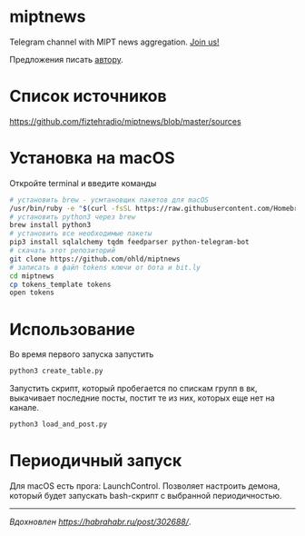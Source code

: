 # miptnews
Telegram channel with MIPT news aggregation. [Join us!](https://t.me/miptnews)

Предложения писать [автору](https://t.me/okhlopkov).

# Список источников

https://github.com/fiztehradio/miptnews/blob/master/sources

# Установка на macOS
 
Откройте terminal и введите команды 

```bash
# установить brew - усмтановщик пакетов для macOS
/usr/bin/ruby -e "$(curl -fsSL https://raw.githubusercontent.com/Homebrew/install/master/install)"
# установить python3 через brew 
brew install python3
# установить все необходимые пакеты
pip3 install sqlalchemy tqdm feedparser python-telegram-bot
# скачать этот репозиторий
git clone https://github.com/ohld/miptnews
# записать в файл tokens ключи от бота и bit.ly
cd miptnews
cp tokens_template tokens
open tokens
```

# Использование

Во время первого запуска запустить

``` bash
python3 create_table.py
```

Запустить скрипт, который пробегается по спискам групп в вк, выкачивает последние посты, постит те из них, которых еще нет на канале.

``` bash
python3 load_and_post.py
```

# Периодичный запуск

Для macOS есть прога: LaunchControl. Позволяет настроить демона, который будет запускать bash-скрипт с выбранной периодичностью. 

___
_Вдохновлен https://habrahabr.ru/post/302688/_.
